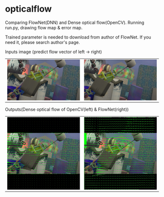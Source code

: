 # opticalflow
Comparing FlowNet(DNN) and Dense optical flow(OpenCV).
Running run.py, drawing flow map & error map.

Trained parameter is needed to download from author of FlowNet.
If you need it, please search author's page.

Inputs image (predict flow vector of left -> right)
<table border="0">
<tr>
<td><img src="https://github.com/kou7215/opticalflow/blob/master/samples/0000000-imgL.jpg?raw=true"></td>
<td><img src="https://github.com/kou7215/opticalflow/blob/master/samples/0000000-imgR.jpg?raw=true"></td>
</tr>
</table>

Outputs(Dense optical flow of OpenCV(left) & FlowNet(right))
<table border="0">
<tr>
<td><img src="https://github.com/kou7215/opticalflow/blob/master/results/test_img_vector_cv2.jpg?raw=true"></td>
<td><img src="https://github.com/kou7215/opticalflow/blob/master/results/test_img_vector_dnn.jpg?raw=true"></td>
</tr>
</table>
